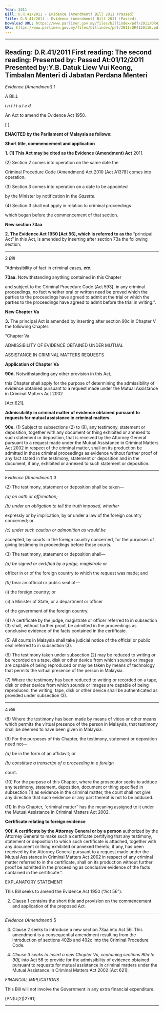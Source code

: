 ```yaml
---
Year: 2011
Bill: D.R.41/2011 - Evidence (Amendment) Bill 2011 (Passed)
Title: D.R.41/2011 - Evidence (Amendment) Bill 2011 (Passed)
Download URL: https://www.parlimen.gov.my/files/billindex/pdf/2011/DR412011E.pdf
URL: https://www.parlimen.gov.my/files/billindex/pdf/2011/DR412011E.pdf
---
```

---
Reading:
D.R.41/2011
First reading:
The second reading:
Presented by:
Passed At:01/12/2011
Presented by:Y.B. Datuk Liew Vui Keong, Timbalan Menteri di Jabatan Perdana Menteri
---

_Evidence (Amendment)_ 1

A BILL

_i n t i t u l e d_

An Act to amend the Evidence Act 1950.

[ ]

**ENACTED by the Parliament of Malaysia as follows:**

**Short title, commencement and application**

**1. (1) This Act may be cited as the Evidence (Amendment) Act**
2011.

(2) Section 2 comes into operation on the same date the

Criminal Procedure Code (Amendment) Act 2010 [Act A1378]
comes into operation.

(3) Section 3 comes into operation on a date to be appointed

by the Minister by notification in the _Gazette._

(4) Section 3 shall not apply in relation to criminal proceedings

which began before the commencement of that section.

**New section 73aa**

**2. The Evidence Act 1950 [Act 56], which is referred to as the**
“principal Act” in this Act, is amended by inserting after section
73a the following section:


-----

2 _Bill_

“Admissibility of fact in criminal cases, **_etc._**

**73aa.** Notwithstanding anything contained in this Chapter

and subject to the Criminal Procedure Code [Act 593], in any
criminal proceedings, no fact whether oral or written need
be proved which the parties to the proceedings have agreed
to admit at the trial or which the parties to the proceedings
have agreed to admit before the trial in writing.”.

**New Chapter** **Va**

**3.** The principal Act is amended by inserting after section 90c
in Chapter V the following Chapter:

“Chapter Va

ADMISSIBILITY OF EVIDENCE OBTAINED UNDER MUTUAL

ASSISTANCE IN CRIMINAL MATTERS REQUESTS

**Application of Chapter** **Va**

**90d.** Notwithstanding any other provision in this Act,

this Chapter shall apply for the purpose of determining the
admissibility of evidence obtained pursuant to a request made
under the Mutual Assistance in Criminal Matters Act 2002

[Act 621].

**Admissibility in criminal matter of evidence obtained**
**pursuant to requests for mutual assistance in criminal**
**matters**

**90e.** (1) Subject to subsections (2) to (9), any testimony,
statement or deposition, together with any document or thing
exhibited or annexed to such statement or deposition, that is
received by the Attorney General pursuant to a request made
under the Mutual Assistance in Criminal Matters Act 2002
in respect of the criminal matter, shall on its production be
admitted in those criminal proceedings as evidence without
further proof of any fact stated in the testimony, statement or
deposition and in the document, if any, exhibited or annexed
to such statement or deposition.


-----

_Evidence (Amendment)_ 3

(2) The testimony, statement or deposition shall be
taken—

_(a) on oath or affirmation;_

_(b) under an obligation to tell the truth imposed, whether_

expressly or by implication, by or under a law of
the foreign country concerned; or

_(c) under such caution or admonition as would be_

accepted, by courts in the foreign country concerned,
for the purposes of giving testimony in proceedings
before those courts.

(3) The testimony, statement or deposition shall—

_(a) be signed or certified by a judge, magistrate or_

officer in or of the foreign country to which the
request was made; and

_(b)_ bear an official or public seal of—

(i) the foreign country; or

(ii) a Minister of State, or a department or officer

of the government of the foreign country.

(4) A certificate by the judge, magistrate or officer
referred to in subsection (3) shall, without further proof, be
admitted in the proceedings as conclusive evidence of the
facts contained in the certificate.

(5) All courts in Malaysia shall take judicial notice of
the official or public seal referred to in subsection (3).

(6) The testimony taken under subsection (2) may be
reduced to writing or be recorded on a tape, disk or other
device from which sounds or images are capable of being
reproduced or may be taken by means of technology that
permits the virtual presence of the person in Malaysia.

(7) Where the testimony has been reduced to writing or
recorded on a tape, disk or other device from which sounds
or images are capable of being reproduced, the writing, tape,
disk or other device shall be authenticated as provided under
subsection (3).


-----

4 _Bill_

(8) Where the testimony has been made by means of
video or other means which permits the virtual presence of
the person in Malaysia, that testimony shall be deemed to
have been given in Malaysia.

(9) For the purposes of this Chapter, the testimony,
statement or deposition need not—

_(a)_ be in the form of an affidavit; or

_(b) constitute a transcript of a proceeding in a foreign_

court.

(10) For the purpose of this Chapter, where the prosecutor
seeks to adduce any testimony, statement, deposition, document
or thing specified in subsection (1) as evidence in the
criminal matter, the court shall not give any direction that
such evidence or any part thereof is not to be adduced.

(11) In this Chapter, “criminal matter” has the meaning
assigned to it under the Mutual Assistance in Criminal Matters
Act 2002.

**Certificate relating to foreign evidence**

**90f. A certificate by the Attorney General or by a person**
authorized by the Attorney General to make such a certificate
certifying that any testimony, statement or deposition to which
such certificate is attached, together with any document or
thing exhibited or annexed thereto, if any, has been received
by the Attorney General pursuant to a request made under the
Mutual Assistance in Criminal Matters Act 2002 in respect
of any criminal matter referred to in the certificate, shall
on its production without further proof be admitted in the
proceeding as conclusive evidence of the facts contained in
the certificate.”.

EXPLANATORY STATEMENT

This Bill seeks to amend the Evidence Act 1950 (“Act 56”).

2. Clause 1 contains the short title and provision on the commencement and
application of the proposed Act.


-----

_Evidence (Amendment)_ 5

3. Clause 2 seeks to introduce a new section 73aa into Act 56. This amendment
is a consequential amendment resulting from the introduction of sections 402b
and 402c into the Criminal Procedure Code.

4. _Clause 3 seeks to insert a new Chapter Va, containing sections 90d to 90f,_
into Act 56 to provide for the admissibility of evidence obtained pursuant to
requests for mutual assistance in criminal matters under the Mutual Assistance
in Criminal Matters Act 2002 [Act 621].

_FINANCIAL IMPLICATIONS_

This Bill will not involve the Government in any extra financial
expenditure.

[PN(U[2])2791]


-----

